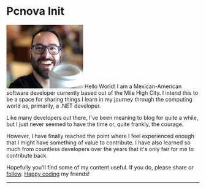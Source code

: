 Pcnova Init
===========

![Pcnova avatar](assets/pcnova_avatar.jpg) Hello World! I am a Mexican-American
software developer currently based out of the Mile High City. I intend this to
be a space for sharing things I learn in my journey through the computing world
as, primarily, a .NET developer.

Like many developers out there, I've been meaning to blog for quite a while, but
I just never seemed to have the time or, quite frankly, the courage.

However, I have finally reached the point where I feel experienced enough that I
might have something of value to contribute. I have also learned so much from
countless developers over the years that it's only fair for me to contribute back.

Hopefully you'll find some of my content useful. If you do, please share or
[follow]. [Happy coding] my friends!

---

[follow]: https://github.com/pcnova
[Happy coding]: https://youtu.be/qx2IsmrCs3c?t=1480